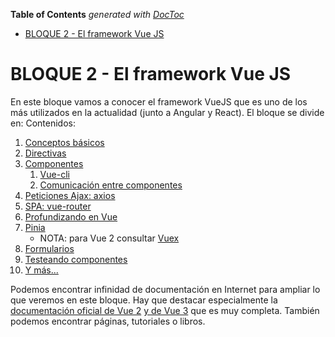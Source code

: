 <!-- START doctoc generated TOC please keep comment here to allow auto update -->
<!-- DON'T EDIT THIS SECTION, INSTEAD RE-RUN doctoc TO UPDATE -->
**Table of Contents**  *generated with [DocToc](https://github.com/thlorenz/doctoc)*

- [BLOQUE 2 - El framework Vue JS](#bloque-2---el-framework-vue-js)

<!-- END doctoc generated TOC please keep comment here to allow auto update -->

# BLOQUE 2 - El framework Vue JS
En este bloque vamos a conocer el framework VueJS que es uno de los más utilizados en la actualidad (junto a Angular y React). El bloque se divide en:
Contenidos:
1. [Conceptos básicos](./01-basics.md)
1. [Directivas](./02-directivas.md)
1. [Componentes](./03-componentes.md)
    1. [Vue-cli](./03_1-vue-cli.md)
    1. [Comunicación entre componentes](./03_2-comunicar_componentes.md)
2. [Peticiones Ajax: axios](./04-axios.md)
3. [SPA: vue-router](./05-vue-router.md)
4. [Profundizando en Vue](./06-profundizando.md)
5. [Pinia](./07-pinia.md)
   - NOTA: para Vue 2 consultar [Vuex](./07-vuex.md)
6. [Formularios](./08-forms.md)
7. [Testeando componentes](./0x-testing.md)
8. [Y más...](./09-cosas.md)

Podemos encontrar infinidad de documentación en Internet para ampliar lo que veremos en este bloque. Hay que destacar especialmente la [documentación oficial de Vue 2](https://vuejs.org/v2/guide/index.html) [y de Vue 3](https://v3.vuejs.org/) que es muy completa. También podemos encontrar páginas, tutoriales o libros.

